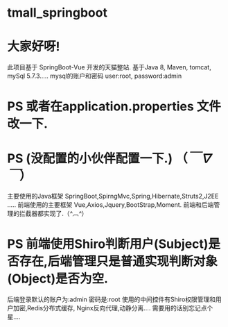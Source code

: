 # tmall_springboot

# 大家好呀!

此项目基于 SpringBoot-Vue 开发的天猫整站.
基于Java 8, Maven, tomcat, mySql 5.7.3..... mysql的账户和密码 user:root, password:admin
# PS 或者在application.properties 文件改一下.
# PS (没配置的小伙伴配置一下.) （*￣∇￣*）
主要使用的Java框架 SpringBoot,SpirngMvc,Spring,Hibernate,Struts2,J2EE .....
前端使用的主要框架 Vue,Axios,Jquery,BootStrap,Moment.
前端和后端管理的拦截器都实现了.（*^︹^*） 
# PS 前端使用Shiro判断用户(Subject)是否存在,后端管理只是普通实现判断对象(Object)是否为空.
后端登录默认的账户为:admin 密码是:root 
使用的中间控件有Shiro权限管理和用户加密,Redis分布式缓存, Nginx反向代理,动静分离....
需要用的话别忘记点个星....
